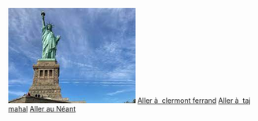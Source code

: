 ![](./NYC.jpg)
[Aller à  clermont ferrand](https://github.com/WildGhost21/AR1/blob/main/clermont-ferrand.md)
[Aller à  taj mahal](https://github.com/WildGhost21/AR1/blob/main/game-over.md)
[Aller au Néant](https://github.com/WildGhost21/AR1/blob/main/Neant.md)
